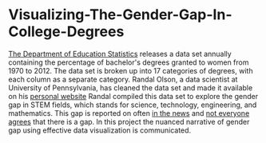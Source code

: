 # Visualizing-The-Gender-Gap-In-College-Degrees
[The Department of Education Statistics](http://nces.ed.gov/programs/digest/2013menu_tables.asp) releases a data set annually containing the percentage of bachelor's degrees granted to women from 1970 to 2012.
The data set is broken up into 17 categories of degrees, with each column as a separate category.
Randal Olson, a data scientist at University of Pennsylvania, has cleaned the data set and made it available on his [personal website](http://www.randalolson.com/wp-content/uploads/percent-bachelors-degrees-women-usa.csv)
Randal compiled this data set to explore the gender gap in STEM fields, which stands for science, technology, engineering, and mathematics. This gap is reported on often [in the news](https://www.google.com/search?hl=en&gl=us&tbm=nws&authuser=0&q=gender+gap+stem&oq=gender+gap+stem&gs_l=news)
and [not everyone agrees](http://www.pbs.org/newshour/making-sense/truth-women-stem-careers/) that there is a gap.
In this project the nuanced narrative of gender gap using effective data visualization is communicated.
